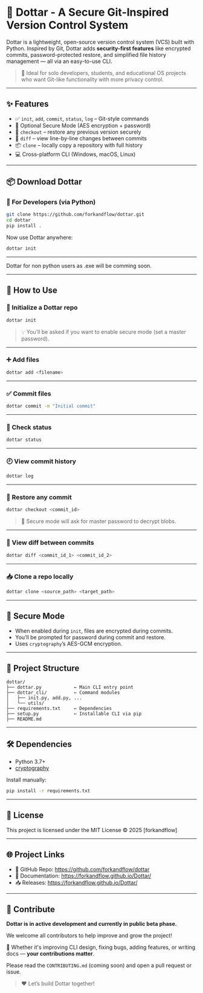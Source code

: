 
# 🔐 Dottar - A Secure Git-Inspired Version Control System

Dottar is a lightweight, open-source version control system (VCS) built with Python. Inspired by Git, Dottar adds **security-first features** like encrypted commits, password-protected restore, and simplified file history management — all via an easy-to-use CLI.

> 🔧 Ideal for solo developers, students, and educational OS projects who want Git-like functionality with more privacy control.

---

## ✨ Features

- ✅ `init`, `add`, `commit`, `status`, `log` – Git-style commands
- 🔐 Optional Secure Mode (AES encryption + password)
- 🔄 `checkout` – restore any previous version securely
- 🧾 `diff` – view line-by-line changes between commits
- 📦 `clone` – locally copy a repository with full history
- 💻 Cross-platform CLI (Windows, macOS, Linux)
<!--- 🚀 Also available as a standalone `.exe` (no Python needed!)-->

---

## 📦 Download Dottar

### 🔹 For Developers (via Python)

```bash
git clone https://github.com/forkandflow/dottar.git
cd dottar
pip install .
```

Now use Dottar anywhere:

```bash
dottar init
```

---

Dottar for non python users as .exe will be comming soon.

---

## 🚀 How to Use

### 📁 Initialize a Dottar repo

```bash
dottar init
```

> 💡 You’ll be asked if you want to enable secure mode (set a master password).

---

### ➕ Add files

```bash
dottar add <filename>
```

---

### ✅ Commit files

```bash
dottar commit -m "Initial commit"
```

---

### 🔎 Check status

```bash
dottar status
```

---

### 🕘 View commit history

```bash
dottar log
```

---

### 🔁 Restore any commit

```bash
dottar checkout <commit_id>
```

> 🔐 Secure mode will ask for master password to decrypt blobs.

---

### 📄 View diff between commits

```bash
dottar diff <commit_id_1> <commit_id_2>
```

---

### 📥 Clone a repo locally

```bash
dottar clone <source_path> <target_path>
```

---

## 🔐 Secure Mode

- When enabled during `init`, files are encrypted during commits.
- You’ll be prompted for password during commit and restore.
- Uses `cryptography`’s AES-GCM encryption.

---

## 🧪 Project Structure

```
dottar/
├── dottar.py            ← Main CLI entry point
├── dottar_cli/          ← Command modules
│   ├── init.py, add.py, ...
│   └── utils/
├── requirements.txt     ← Dependencies
├── setup.py             ← Installable CLI via pip
├── README.md
```

---

## 🛠 Dependencies

- Python 3.7+
- [cryptography](https://pypi.org/project/cryptography/)

Install manually:

```bash
pip install -r requirements.txt
```

---

## 📄 License

This project is licensed under the MIT License © 2025 [forkandflow]

---

## 🌐 Project Links

- 🔗 GitHub Repo: https://github.com/forkandflow/dottar
- 📘 Documentation: https://forkandflow.github.io/Dottar/
- 📥 Releases: https://forkandflow.github.io/Dottar/

---

## 🤝 Contribute

**Dottar is in active development and currently in public beta phase.**

We welcome all contributors to help improve and grow the project!

📌 Whether it's improving CLI design, fixing bugs, adding features, or writing docs — **your contributions matter**.

Please read the `CONTRIBUTING.md` (coming soon) and open a pull request or issue.

> ❤️ Let’s build Dottar together!

